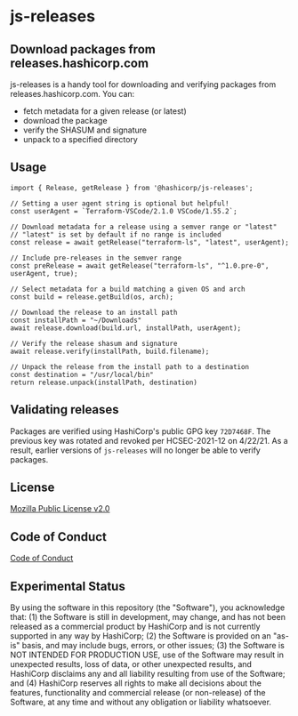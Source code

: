 # js-releases

## Download packages from releases.hashicorp.com

js-releases is a handy tool for downloading and verifying packages from releases.hashicorp.com. You can:
 - fetch metadata for a given release (or latest)
 - download the package
 - verify the SHASUM and signature
 - unpack to a specified directory

## Usage

```
import { Release, getRelease } from '@hashicorp/js-releases';

// Setting a user agent string is optional but helpful!
const userAgent = `Terraform-VSCode/2.1.0 VSCode/1.55.2`;

// Download metadata for a release using a semver range or "latest"
// "latest" is set by default if no range is included
const release = await getRelease("terraform-ls", "latest", userAgent);

// Include pre-releases in the semver range
const preRelease = await getRelease("terraform-ls", "^1.0.pre-0", userAgent, true);

// Select metadata for a build matching a given OS and arch
const build = release.getBuild(os, arch);

// Download the release to an install path
const installPath = "~/Downloads"
await release.download(build.url, installPath, userAgent);

// Verify the release shasum and signature
await release.verify(installPath, build.filename);

// Unpack the release from the install path to a destination
const destination = "/usr/local/bin"
return release.unpack(installPath, destination)
```

## Validating releases

Packages are verified using HashiCorp's public GPG key `72D7468F`. The previous key was rotated and revoked per HCSEC-2021-12 on 4/22/21. As a result, earlier versions of `js-releases` will no longer be able to verify packages.

## License

[Mozilla Public License v2.0](https://github.com/hashicorp/setup-terraform/blob/master/LICENSE)

## Code of Conduct

[Code of Conduct](https://github.com/hashicorp/setup-terraform/blob/master/CODE_OF_CONDUCT.md)

## Experimental Status

By using the software in this repository (the "Software"), you acknowledge that: (1) the Software is still in development, may change, and has not been released as a commercial product by HashiCorp and is not currently supported in any way by HashiCorp; (2) the Software is provided on an "as-is" basis, and may include bugs, errors, or other issues;  (3) the Software is NOT INTENDED FOR PRODUCTION USE, use of the Software may result in unexpected results, loss of data, or other unexpected results, and HashiCorp disclaims any and all liability resulting from use of the Software; and (4) HashiCorp reserves all rights to make all decisions about the features, functionality and commercial release (or non-release) of the Software, at any time and without any obligation or liability whatsoever.

